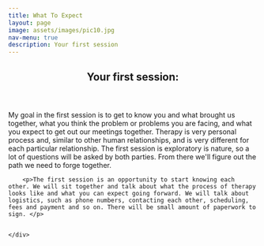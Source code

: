 ```yaml
---
title: What To Expect
layout: page
image: assets/images/pic10.jpg
nav-menu: true
description: Your first session
---
```


<!-- One -->
<section id="one">
	<div class="inner">
		<header class="major">
			<h2>Your first session:</h2>
		</header>
		<p>My goal in the first session is to get to know you and what brought us together, what you think the problem or problems you are facing, and what you expect to get out our meetings together. Therapy is very personal process and, similar to other human relationships, and is very different for each particular relationship. The first session is exploratory is nature, so a lot of questions will be asked by both parties. From there we'll figure out the path we need to forge together.</p>
		
		<p>The first session is an opportunity to start knowing each other. We will sit together and talk about what the process of therapy looks like and what you can expect going forward. We will talk about logistics, such as phone numbers, contacting each other, scheduling,  fees and payment and so on. There will be small amount of paperwork to sign. </p>

		
	</div>
</section>

				

